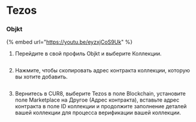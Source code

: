 # Tezos

### Objkt

{% embed url="https://youtu.be/eyzxjCoS9Uk" %}

1. Перейдите в свой профиль Objkt и выберите Коллекции.

<figure><img src="../../.gitbook/assets/Screenshot 2024-08-29 at 14.06.04.png" alt=""><figcaption></figcaption></figure>

2. Нажмите, чтобы скопировать адрес контракта коллекции, которую вы хотите добавить.

<figure><img src="../../.gitbook/assets/Screenshot 2024-08-29 at 14.12.20.png" alt=""><figcaption></figcaption></figure>

3. Вернитесь в CUR8, выберите Tezos в поле Blockchain, установите поле Marketplace на Другое (Адрес контракта), вставьте адрес контракта в поле ID коллекции и продолжите заполнение деталей вашей коллекции для процесса верификации вашей коллекции.

<figure><img src="../../.gitbook/assets/Screenshot 2025-01-31 at 10.33.52.png" alt=""><figcaption></figcaption></figure>